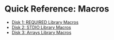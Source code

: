 # Quick Reference: Macros

- [Disk 1: REQUIRED Library Macros](./6.0%20Quick_Reference_D1_MAC.REQUIRED.md)
- [Disk 2: STDIO Library Macros](./7.0%20Quick_Reference_D2_MAC.STDIO.md)
- [Disk 3: Arrays Library Macros](./8.0%20Quick_Reference_D3_MAC.ARRAYS.md)

